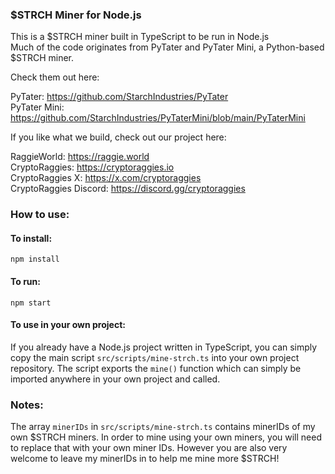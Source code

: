 ### $STRCH Miner for Node.js

This is a $STRCH miner built in TypeScript to be run in Node.js  
Much of the code originates from PyTater and PyTater Mini, a Python-based $STRCH miner.  

Check them out here:  

PyTater: https://github.com/StarchIndustries/PyTater  
PyTater Mini: https://github.com/StarchIndustries/PyTaterMini/blob/main/PyTaterMini

If you like what we build, check out our project here:  

RaggieWorld: https://raggie.world  
CryptoRaggies: https://cryptoraggies.io  
CryptoRaggies X: https://x.com/cryptoraggies  
CryptoRaggies Discord: https://discord.gg/cryptoraggies

### How to use:

#### To install:  
`npm install`

#### To run:  
`npm start`

#### To use in your own project:  
If you already have a Node.js project written in TypeScript, you can simply copy the main script `src/scripts/mine-strch.ts` into your own project repository. The script exports the `mine()` function which can simply be imported anywhere in your own project and called.

### Notes:

The array `minerIDs` in `src/scripts/mine-strch.ts` contains minerIDs of my own $STRCH miners. In order to mine using your own miners, you will need to replace that with your own miner IDs. However you are also very welcome to leave my minerIDs in to help me mine more $STRCH!  

